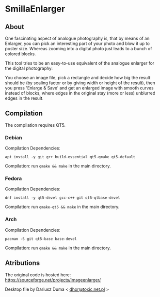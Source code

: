 # SmillaEnlarger

## About
One fascinating aspect of analogue photography is, that by means of an Enlarger, you can pick an interesting part of your photo and blow it up to poster size. Whereas zooming into a digital photo just leads to a bunch of colored blocks.

This tool tries to be an easy-to-use equivalent of the analogue enlarger for the digital photography:

You choose an image file, pick a rectangle and decide how big the result should be (by scaling factor or by giving width or height of the result), then you press 'Enlarge & Save' and get an enlarged image with smooth curves instead of blocks, where edges in the original stay (more or less) unblurred edges in the result.

## Compilation
The compilation requires QT5.

### Debian
Compilation Dependencies:
````
apt install -y git g++ build-essential qt5-qmake qt5-default
````

Compilation: run `qmake && make` in the main directory.

### Fedora
Compilation Dependencies:
````
dnf install -y qt5-devel gcc-c++ git qt5-qtbase-devel
````

Compilation:  run `qmake-qt5 && make` in the main directory.

### Arch
Compilation Dependencies:
````
pacman -S git qt5-base base-devel
````

Compilation:  run `qmake && make` in the main directory.

## Atributions
The original code is hosted here: https://sourceforge.net/projects/imageenlarger/

Desktop file by Dariusz Duma < dhor@toxic.net.pl >
